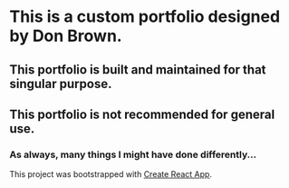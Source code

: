 # This is a custom portfolio designed by Don Brown.
## This portfolio is built and maintained for that singular purpose.
## This portfolio is not recommended for general use.
### As always, many things I might have done differently...

This project was bootstrapped with [Create React App](https://github.com/facebook/create-react-app).